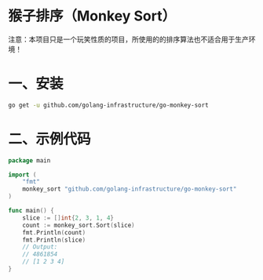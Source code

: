 # 猴子排序（Monkey Sort）

注意：本项目只是一个玩笑性质的项目，所使用的的排序算法也不适合用于生产环境！

# 一、安装

```bash
go get -u github.com/golang-infrastructure/go-monkey-sort
```

# 二、示例代码

```go
package main

import (
	"fmt"
	monkey_sort "github.com/golang-infrastructure/go-monkey-sort"
)

func main() {
	slice := []int{2, 3, 1, 4}
	count := monkey_sort.Sort(slice)
	fmt.Println(count)
	fmt.Println(slice)
	// Output:
	// 4861854
	// [1 2 3 4]
}
```



